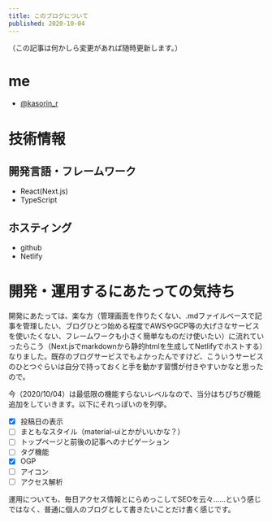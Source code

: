 ```yaml
---
title: このブログについて
published: 2020-10-04
---
```

（この記事は何かしら変更があれば随時更新します。）

# me
- [@kasorin_r](https://twitter.com/kasorin_r "Twitter:@kasorin_r")
# 技術情報
## 開発言語・フレームワーク
- React(Next.js)
- TypeScript
## ホスティング
- github
- Netlify
# 開発・運用するにあたっての気持ち
開発にあたっては、楽な方（管理画面を作りたくない、.mdファイルベースで記事を管理したい、ブログひとつ始める程度でAWSやGCP等の大げさなサービスを使いたくない、フレームワークも小さく簡単なものだけ使いたい）に流れていったらこう（Next.jsでmarkdownから静的htmlを生成してNetlifyでホストする）なりました。既存のブログサービスでもよかったんですけど、こういうサービスのひとつぐらいは自分で持っておくと手を動かす習慣が付きやすいかなと思ったので。

今（2020/10/04）は最低限の機能すらないレベルなので、当分はちびちび機能追加をしていきます。以下にそれっぽいのを列挙。
- [x] 投稿日の表示
- [ ] まともなスタイル（material-uiとかがいいかな？）
- [ ] トップページと前後の記事へのナビゲーション
- [ ] タグ機能
- [x] OGP
- [ ] アイコン
- [ ] アクセス解析

運用についても、毎日アクセス情報とにらめっこしてSEOを云々……という感じではなく、普通に個人のブログとして書きたいことだけ書く感じです。